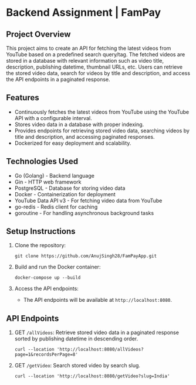 # Backend Assignment | FamPay

## Project Overview
This project aims to create an API for fetching the latest videos from YouTube based on a predefined search query/tag. The fetched videos are stored in a database with relevant information such as video title, description, publishing datetime, thumbnail URLs, etc. Users can retrieve the stored video data, search for videos by title and description, and access the API endpoints in a paginated response.

## Features
- Continuously fetches the latest videos from YouTube using the YouTube API with a configurable interval.
- Stores video data in a database with proper indexing.
- Provides endpoints for retrieving stored video data, searching videos by title and description, and accessing paginated responses.
- Dockerized for easy deployment and scalability.

## Technologies Used
- Go (Golang) - Backend language
- Gin - HTTP web framework
- PostgreSQL - Database for storing video data
- Docker - Containerization for deployment
- YouTube Data API v3 - For fetching video data from YouTube
- go-redis - Redis client for caching
- goroutine - For handling asynchronous background tasks

## Setup Instructions
1. Clone the repository:
   ```
   git clone https://github.com/AnujSingh28/FamPayApp.git
   ```

2. Build and run the Docker container:
   ```
   docker-compose up --build
   ```

3. Access the API endpoints:
   - The API endpoints will be available at `http://localhost:8080`.

## API Endpoints
1. GET `/allVideos`: Retrieve stored video data in a paginated response sorted by publishing datetime in descending order.
   ```
   curl --location 'http://localhost:8080/allVideos?page=1&recordsPerPage=8'
   ```
2. GET `/getVideo`: Search stored video by search slug.
   ```
   curl --location 'http://localhost:8080/getVideo?slug=India'
   ```
